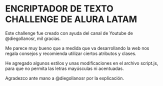 # ENCRIPTADOR DE TEXTO CHALLENGE DE ALURA LATAM

Este challenge fue creado con ayuda del canal de Youtube de @diegollanosr, mil gracias. 

Me parece muy bueno que a medida que va desarrollando la web nos regala consejos y recomienda utilizar ciertos atributos y clases.

He agregado algunos estilos y unas modificaciones en el archivo script.js, para que no permita las letras mayúsculas ni acentuadas. 

Agradezco ante mano a @diegollanosr por la explicación. 